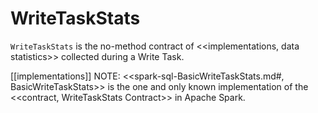 # WriteTaskStats

`WriteTaskStats` is the no-method contract of <<implementations, data statistics>> collected during a Write Task.

[[implementations]]
NOTE: <<spark-sql-BasicWriteTaskStats.md#, BasicWriteTaskStats>> is the one and only known implementation of the <<contract, WriteTaskStats Contract>> in Apache Spark.
